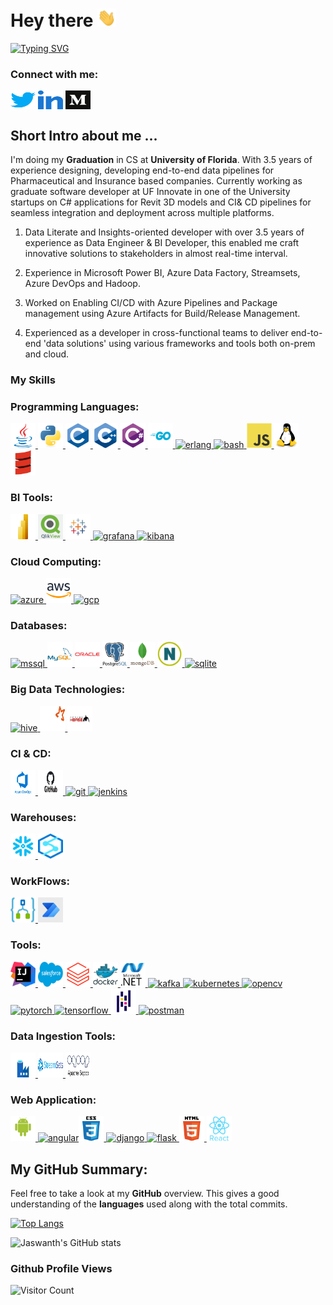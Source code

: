 # Hey there <img src="https://raw.githubusercontent.com/ABSphreak/ABSphreak/master/gifs/Hi.gif" width="30px"> 
[![Typing SVG](https://readme-typing-svg.herokuapp.com?color=F75305&size=30&center=true&vCenter=true&width=500&height=70&lines=I'm+Jaswanth+Reddy+K;Data+Engineer;+BI+Developer)](https://git.io/typing-svg)

<h3 align="left">Connect with me:</h3>
<p align="left">
<a href="https://twitter.com/jas_jigglipuff" target="blank"><img align="center" src="https://github.com/jaswanth-reddy/jaswanth-reddy/blob/main/Images/twitter.svg" alt="jas_jigglipuff" height="30" width="40" /></a>
<a href="https://linkedin.com/in/jas1th" target="blank"><img align="center" src="https://github.com/jaswanth-reddy/jaswanth-reddy/blob/main/Images/LinkedIn.svg" alt="jas1th" height="30" width="40" /></a>
<a href="https://medium.com/@jaswanthreddykankanala" target="blank"><img align="center" src="https://github.com/jaswanth-reddy/jaswanth-reddy/blob/main/Images/Medium.png" alt="jaswanthreddykankanala" height="30" width="40" /></a>
</p>


## Short Intro about me ...  

I'm doing my __Graduation__ in CS at __University of Florida__. With 3.5 years of experience designing, developing end-to-end data pipelines for Pharmaceutical and Insurance based companies. Currently working as graduate software developer at UF Innovate in one of the University startups on C# applications for Revit 3D models and CI& CD pipelines for seamless integration and deployment across multiple platforms.

1. Data Literate and Insights-oriented developer with over 3.5 years of experience as Data Engineer & BI Developer, this enabled me craft innovative solutions to stakeholders in almost real-time interval.

2. Experience in Microsoft Power BI, Azure Data Factory, Streamsets, Azure DevOps and Hadoop.

3. Worked on Enabling CI/CD with Azure Pipelines and Package management using Azure Artifacts for Build/Release Management.

4. Experienced as a developer in cross-functional teams to deliver end-to-end 'data solutions' using various frameworks and tools both on-prem and cloud.


### My Skills
<h3 align="left">Programming Languages:</h3>

<a href="https://www.java.com" target="_blank" rel="noreferrer"> <img src="https://raw.githubusercontent.com/devicons/devicon/master/icons/java/java-original.svg" alt="java" width="40" height="40"/> </a> 
<a href="https://www.python.org" target="_blank" rel="noreferrer"> <img src="https://raw.githubusercontent.com/devicons/devicon/master/icons/python/python-original.svg" alt="python" width="40" height="40"/> </a> 
<a href="https://www.cprogramming.com/" target="_blank" rel="noreferrer"> <img src="https://raw.githubusercontent.com/devicons/devicon/master/icons/c/c-original.svg" alt="c" width="40" height="40"/> </a> 
<a href="https://www.w3schools.com/cpp/" target="_blank" rel="noreferrer"> <img src="https://raw.githubusercontent.com/devicons/devicon/master/icons/cplusplus/cplusplus-original.svg" alt="cplusplus" width="40" height="40"/> </a> 
<a href="https://www.w3schools.com/cs/" target="_blank" rel="noreferrer"> <img src="https://raw.githubusercontent.com/devicons/devicon/master/icons/csharp/csharp-original.svg" alt="csharp" width="40" height="40"/> </a>
<a href="https://www.w3schools.com/go/" target="_blank" rel="noreferrer"> <img src="https://github.com/jaswanth-reddy/jaswanth-reddy/blob/main/Images/go.png" alt="go" width="40" height="40"/> </a> 
<a href="https://www.w3schools.com/css/" target="_blank" rel="noreferrer">
<a href="https://www.erlang.org/" target="_blank" rel="noreferrer"> <img src="https://www.vectorlogo.zone/logos/erlang/erlang-official.svg" alt="erlang" width="40" height="40"/> </a>
<a href="https://www.gnu.org/software/bash/" target="_blank" rel="noreferrer"> <img src="https://www.vectorlogo.zone/logos/gnu_bash/gnu_bash-icon.svg" alt="bash" width="40" height="40"/> </a>
<a href="https://developer.mozilla.org/en-US/docs/Web/JavaScript" target="_blank" rel="noreferrer"> <img src="https://raw.githubusercontent.com/devicons/devicon/master/icons/javascript/javascript-original.svg" alt="javascript" width="40" height="40"/> </a>
<a href="https://www.linux.org/" target="_blank" rel="noreferrer"> <img src="https://raw.githubusercontent.com/devicons/devicon/master/icons/linux/linux-original.svg" alt="linux" width="40" height="40"/> </a> 
<a href="https://www.scala-lang.org" target="_blank" rel="noreferrer"> <img src="https://raw.githubusercontent.com/devicons/devicon/master/icons/scala/scala-original.svg" alt="scala" width="40" height="40"/> </a> 


<h3 align="left">BI Tools:</h3>
<a href="https://powerbi.microsoft.com/en-us/" target="_blank" rel="noreferrer"> <img src="https://github.com/jaswanth-reddy/jaswanth-reddy/blob/main/Images/PowerBI.png" alt="powerbi" width="40" height="40"/> </a>
<a href="https://www.tutorialspoint.com/qlikview/index.htm" target="_blank" rel="noreferrer"> <img src="https://github.com/jaswanth-reddy/jaswanth-reddy/blob/main/Images/Qlik.png" alt="qlikview" width="40" height="40"/> </a>
<a href="https://www.tableau.com/" target="_blank" rel="noreferrer"> <img src="https://github.com/jaswanth-reddy/jaswanth-reddy/blob/main/Images/Tableau.jpeg" alt="tableau" width="40" height="40"/> </a>
<a href="https://grafana.com" target="_blank" rel="noreferrer"> <img src="https://www.vectorlogo.zone/logos/grafana/grafana-icon.svg" alt="grafana" width="40" height="40"/> </a> 
<a href="https://www.elastic.co/kibana" target="_blank" rel="noreferrer"> <img src="https://www.vectorlogo.zone/logos/elasticco_kibana/elasticco_kibana-icon.svg" alt="kibana" width="40" height="40"/> </a> 





<h3 align="left">Cloud Computing:</h3>
<a href="https://azure.microsoft.com/en-in/" target="_blank" rel="noreferrer"> <img src="https://www.vectorlogo.zone/logos/microsoft_azure/microsoft_azure-icon.svg" alt="azure" width="40" height="40"/> </a>
<a href="https://aws.amazon.com" target="_blank" rel="noreferrer"> <img src="https://raw.githubusercontent.com/devicons/devicon/master/icons/amazonwebservices/amazonwebservices-original-wordmark.svg" alt="aws" width="40" height="40"/> </a> 
<a href="https://cloud.google.com" target="_blank" rel="noreferrer"> <img src="https://www.vectorlogo.zone/logos/google_cloud/google_cloud-icon.svg" alt="gcp" width="40" height="40"/> </a>



<h3 align="left">Databases:</h3>
<a href="https://www.microsoft.com/en-us/sql-server" target="_blank" rel="noreferrer"> <img src="https://www.svgrepo.com/show/303229/microsoft-sql-server-logo.svg" alt="mssql" width="40" height="40"/> </a> 
<a href="https://www.mysql.com/" target="_blank" rel="noreferrer"> <img src="https://raw.githubusercontent.com/devicons/devicon/master/icons/mysql/mysql-original-wordmark.svg" alt="mysql" width="40" height="40"/> </a>
<a href="https://www.oracle.com/" target="_blank" rel="noreferrer"> <img src="https://raw.githubusercontent.com/devicons/devicon/master/icons/oracle/oracle-original.svg" alt="oracle" width="40" height="40"/> </a>  
<a href="https://www.postgresql.org" target="_blank" rel="noreferrer"> <img src="https://raw.githubusercontent.com/devicons/devicon/master/icons/postgresql/postgresql-original-wordmark.svg" alt="postgresql" width="40" height="40"/> </a>
<a href="https://www.mongodb.com/" target="_blank" rel="noreferrer"> <img src="https://raw.githubusercontent.com/devicons/devicon/master/icons/mongodb/mongodb-original-wordmark.svg" alt="mongodb" width="40" height="40"/> </a> 
<a href="https://www.ibm.com/products/netezza" target="_blank" rel="noreferrer"> <img src="https://github.com/jaswanth-reddy/jaswanth-reddy/blob/main/Images/Netezza.png" alt="netezza" width="40" height="40"/> </a> 
<a href="https://www.sqlite.org/" target="_blank" rel="noreferrer"> <img src="https://www.vectorlogo.zone/logos/sqlite/sqlite-icon.svg" alt="sqlite" width="40" height="40"/> </a>


<h3 align="left">Big Data Technologies:</h3>
<a href="https://hive.apache.org/" target="_blank" rel="noreferrer"> <img src="https://www.vectorlogo.zone/logos/apache_hive/apache_hive-icon.svg" alt="hive" width="40" height="40"/> </a> 
<a href="https://spark.apache.org/" target="_blank" rel="noreferrer"> <img src="https://github.com/jaswanth-reddy/jaswanth-reddy/blob/main/Images/spark.png" alt="spark" width="40" height="40"/> </a> 
<a href="https://hbase.apache.org/" target="_blank" rel="noreferrer"> <img src="https://github.com/jaswanth-reddy/jaswanth-reddy/blob/main/Images/Hbase.png" alt="hbase" width="40" height="40"/> </a> 



<h3 align="left">CI & CD:</h3>
<a href="https://azure.microsoft.com/en-gb/solutions/devops/" target="_blank" rel="noreferrer"> <img src="https://github.com/jaswanth-reddy/jaswanth-reddy/blob/main/Images/AzureDevops.png" alt="Azure Devops" width="40" height="40"/> </a> 
<a href="https://github.com" target="_blank" rel="noreferrer"> <img src="https://github.com/jaswanth-reddy/jaswanth-reddy/blob/main/Images/Github.png" alt="Github" width="40" height="40"/> </a> 
<a href="https://git-scm.com/" target="_blank" rel="noreferrer"> <img src="https://www.vectorlogo.zone/logos/git-scm/git-scm-icon.svg" alt="git" width="40" height="40"/> </a><a href="https://www.jenkins.io" target="_blank" rel="noreferrer"> <img src="https://www.vectorlogo.zone/logos/jenkins/jenkins-icon.svg" alt="jenkins" width="40" height="40"/> </a>


<h3 align="left">Warehouses:</h3>
<a href="https://learn.microsoft.com/en-us/azure/logic-apps/logic-apps-overview" target="_blank" rel="noreferrer"> <img src="https://github.com/jaswanth-reddy/jaswanth-reddy/blob/main/Images/snowflake.png" alt="Snowflake" width="40" height="40"/> </a> 
<a href="https://learn.microsoft.com/en-us/azure/synapse-analytics/" target="_blank" rel="noreferrer"> <img src="https://github.com/jaswanth-reddy/jaswanth-reddy/blob/main/Images/synapse.png" alt="Azure Synapse" width="40" height="40"/> </a> 



<h3 align="left">WorkFlows:</h3>
<a href="https://docs.snowflake.com/en/user-guide/warehouses.html" target="_blank" rel="noreferrer"> <img src="https://github.com/jaswanth-reddy/jaswanth-reddy/blob/main/Images/LogicApps.png" alt="Logic Apps" width="40" height="40"/> </a> 
<a href="https://powerautomate.microsoft.com/en-us/" target="_blank" rel="noreferrer"> <img src="https://github.com/jaswanth-reddy/jaswanth-reddy/blob/main/Images/PowerAutomate.jpeg" alt="Power Automate" width="40" height="40"/> </a> 



<h3 align="left">Tools:</h3>
<a href="https://www.jetbrains.com/idea/" target="_blank" rel="noreferrer"> <img src="https://github.com/jaswanth-reddy/jaswanth-reddy/blob/main/Images/Intellij.jpeg" alt="IntelliJ" width="40" height="40"/> </a> 
<a href="https://www.salesforce.com/" target="_blank" rel="noreferrer"> <img src="https://github.com/jaswanth-reddy/jaswanth-reddy/blob/main/Images/salesforce.png" alt="Salesforce" width="40" height="40"/> </a> 
<a href="https://www.databricks.com/" target="_blank" rel="noreferrer"> <img src="https://github.com/jaswanth-reddy/jaswanth-reddy/blob/main/Images/Databricks.png" alt="Databricks" width="40" height="40"/> </a> 
<a href="https://www.docker.com/" target="_blank" rel="noreferrer"> <img src="https://raw.githubusercontent.com/devicons/devicon/master/icons/docker/docker-original-wordmark.svg" alt="docker" width="40" height="40"/> </a> <a href="https://dotnet.microsoft.com/" target="_blank" rel="noreferrer"> <img src="https://raw.githubusercontent.com/devicons/devicon/master/icons/dot-net/dot-net-original-wordmark.svg" alt="dotnet" width="40" height="40"/> </a><a href="https://kafka.apache.org/" target="_blank" rel="noreferrer"> <img src="https://www.vectorlogo.zone/logos/apache_kafka/apache_kafka-icon.svg" alt="kafka" width="40" height="40"/> </a><a href="https://kubernetes.io" target="_blank" rel="noreferrer"> <img src="https://www.vectorlogo.zone/logos/kubernetes/kubernetes-icon.svg" alt="kubernetes" width="40" height="40"/> </a><a href="https://opencv.org/" target="_blank" rel="noreferrer"> <img src="https://www.vectorlogo.zone/logos/opencv/opencv-icon.svg" alt="opencv" width="40" height="40"/> </a><a href="https://pytorch.org/" target="_blank" rel="noreferrer"> <img src="https://www.vectorlogo.zone/logos/pytorch/pytorch-icon.svg" alt="pytorch" width="40" height="40"/> </a> <a href="https://www.tensorflow.org" target="_blank" rel="noreferrer"> <img src="https://www.vectorlogo.zone/logos/tensorflow/tensorflow-icon.svg" alt="tensorflow" width="40" height="40"/> </a> <a href="https://pandas.pydata.org/" target="_blank" rel="noreferrer"> <img src="https://raw.githubusercontent.com/devicons/devicon/2ae2a900d2f041da66e950e4d48052658d850630/icons/pandas/pandas-original.svg" alt="pandas" width="40" height="40"/> </a> <a href="https://postman.com" target="_blank" rel="noreferrer"> <img src="https://www.vectorlogo.zone/logos/getpostman/getpostman-icon.svg" alt="postman" width="40" height="40"/> </a> 


<h3 align="left">Data Ingestion Tools:</h3> 
<a href="https://learn.microsoft.com/en-us/azure/data-factory/" target="_blank" rel="noreferrer"> <img src="https://github.com/jaswanth-reddy/jaswanth-reddy/blob/main/Images/ADF.png" alt="Azure Data Factory" width="40" height="40"/> </a> 
<a href="https://streamsets.com/" target="_blank" rel="noreferrer"> <img src="https://github.com/jaswanth-reddy/jaswanth-reddy/blob/main/Images/SS.png" alt="Streamsets" width="40" height="40"/> </a> 
<a href="https://sqoop.apache.org/" target="_blank" rel="noreferrer"> <img src="https://github.com/jaswanth-reddy/jaswanth-reddy/blob/main/Images/Sqoop.png" alt="SQOOP" width="40" height="40"/> </a> 


<h3 align="left">Web Application:</h3>
<p align="left"> <a href="https://developer.android.com" target="_blank" rel="noreferrer"> <img src="https://raw.githubusercontent.com/devicons/devicon/master/icons/android/android-original-wordmark.svg" alt="android" width="40" height="40"/> </a> <a href="https://angular.io" target="_blank" rel="noreferrer"> <img src="https://angular.io/assets/images/logos/angular/angular.svg" alt="angular" width="40" height="40"/><img src="https://raw.githubusercontent.com/devicons/devicon/master/icons/css3/css3-original-wordmark.svg" alt="css3" width="40" height="40"/> </a> <a href="https://www.djangoproject.com/" target="_blank" rel="noreferrer"> <img src="https://cdn.worldvectorlogo.com/logos/django.svg" alt="django" width="40" height="40"/> </a><a href="https://flask.palletsprojects.com/" target="_blank" rel="noreferrer"> <img src="https://www.vectorlogo.zone/logos/pocoo_flask/pocoo_flask-icon.svg" alt="flask" width="40" height="40"/> </a><a href="https://www.w3.org/html/" target="_blank" rel="noreferrer"> <img src="https://raw.githubusercontent.com/devicons/devicon/master/icons/html5/html5-original-wordmark.svg" alt="html5" width="40" height="40"/> </a> <a href="https://reactjs.org/" target="_blank" rel="noreferrer"> <img src="https://raw.githubusercontent.com/devicons/devicon/master/icons/react/react-original-wordmark.svg" alt="react" width="40" height="40"/> </a>


## My GitHub Summary: 

Feel free to take a look at my __GitHub__ overview. This gives a good understanding of the __languages__ used along with the total commits.

[![Top Langs](https://github-readme-stats.vercel.app/api/top-langs/?username=jaswanth-reddy&layout=compact&theme=radical&langs_count=10)](https://github.com/jaswanth-reddy/github-readme-stats)

![Jaswanth's GitHub stats](https://github-readme-stats.vercel.app/api?username=jaswanth-reddy&show_icons=true&theme=radical)

[twitter]: https://twitter.com/Jas_jigglipuff
[linkedin]: https://www.linkedin.com/in/jas1th/
[Medium]: https://medium.com/@jaswanthreddykankanala


### Github Profile Views
![Visitor Count](https://profile-counter.glitch.me/{jaswanth-reddy}/count.svg)

